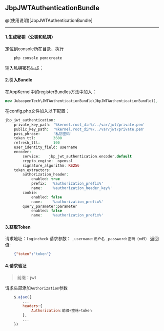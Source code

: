 ## JbpJWTAuthenticationBundle

@(使用说明)[JbpJWTAuthenticationBundle]

---------------------------------

#### 1.生成秘钥（公钥和私钥）
定位到console所在目录，执行
```bash
	php console pem:create
```
输入私钥密码生成；

#### 2.引入Bundle
 在AppKernel中的registerBundles方法中加入：
```php
new JubaopenTech\JWTAuthenticationBundle\JbpJWTAuthenticationBundle(),
```
在config.php文件加入以下配置：
```php
jbp_jwt_authentication:
    private_key_path: '%kernel.root_dir%/../var/jwt/private.pem'
    public_key_path:  '%kernel.root_dir%/../var/jwt/private.pem'
    pass_phrase:      '私钥密码'
    token_ttl:        3600
    refresh_ttl:      100
    user_identity_field: username
    encoder:
        service:    jbp_jwt_authentication.encoder.default
        crypto_engine:  openssl
        signature_algorithm: RS256
    token_extractors:
        authorization_header:
            enabled: true
            prefix:  '%authorization_prefix%'
            name:    '%authorization_header_key%'
        cookie:
            enabled: false
            name:    '%authorization_prefix%'
        query_parameter:parameter
            enabled: false
            name:    '%authorization_prefix%'
```

#### 3.获取Token
请求地址：`logincheck`
请求参数：
	`_username:用户名`
	`_password:密码（md5）`
返回值:
```json
	{"token":"token"}
```

#### 4.请求验证
> 前缀：jwt

请求头部添加`Authorization`参数
```javascript
	$.ajax({
		...
		headers:{
			Authorization:前缀+空格+token
		},
		...
	})
```
